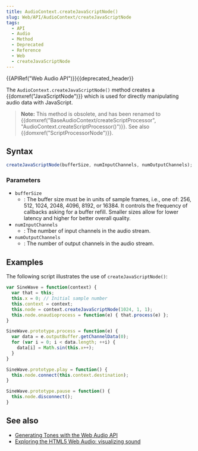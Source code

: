 ```yaml
---
title: AudioContext.createJavaScriptNode()
slug: Web/API/AudioContext/createJavaScriptNode
tags:
  - API
  - Audio
  - Method
  - Deprecated
  - Reference
  - Web
  - createJavaScriptNode
---
```

{{APIRef("Web Audio API")}}{{deprecated_header}}

The `AudioContext.createJavaScriptNode()` method creates a
{{domxref("JavaScriptNode")}} which is used for directly manipulating audio data with
JavaScript.

> **Note:** This method is obsolete, and has been renamed to
> {{domxref("BaseAudioContext/createScriptProcessor", "AudioContext.createScriptProcessor()")}}. See also
> {{domxref("ScriptProcessorNode")}}.

## Syntax

```js
createJavaScriptNode(bufferSize, numInputChannels, numOutputChannels);
```

### Parameters

- `bufferSize`
  - : The buffer size must be in units of sample frames, i.e., one of: 256, 512, 1024,
    2048, 4096, 8192, or 16384. It controls the frequency of callbacks asking for a buffer
    refill. Smaller sizes allow for lower latency and higher for better overall quality.
- `numInputChannels`
  - : The number of input channels in the audio stream.
- `numOutputChannels`
  - : The number of output channels in the audio stream.

## Examples

The following script illustrates the use of `createJavaScriptNode()`:

```js
var SineWave = function(context) {
  var that = this;
  this.x = 0; // Initial sample number
  this.context = context;
  this.node = context.createJavaScriptNode(1024, 1, 1);
  this.node.onaudioprocess = function(e) { that.process(e) };
}

SineWave.prototype.process = function(e) {
  var data = e.outputBuffer.getChannelData(0);
  for (var i = 0; i < data.length; ++i) {
    data[i] = Math.sin(this.x++);
  }
}

SineWave.prototype.play = function() {
  this.node.connect(this.context.destination);
}

SineWave.prototype.pause = function() {
  this.node.disconnect();
}
```

## See also

- [Generating
  Tones with the Web Audio API](http://0xfe.blogspot.com/2011/08/generating-tones-with-web-audio-api.html)
- [Exploring
  the HTML5 Web Audio: visualizing sound](http://www.smartjava.org/content/exploring-html5-web-audio-visualizing-sound)
